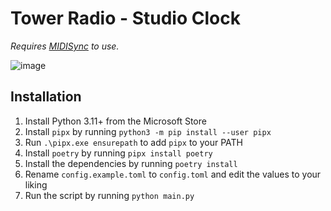 # Tower Radio - Studio Clock

*Requires [MIDISync](https://github.com/TowerRadioUK/RodecasterProII-MIDISync) to use.*

![image](https://github.com/user-attachments/assets/86f5c5f8-883c-4dc5-b6bc-007ef54956c7)

## Installation

1. Install Python 3.11+ from the Microsoft Store
2. Install `pipx` by running `python3 -m pip install --user pipx`
3. Run `.\pipx.exe ensurepath` to add `pipx` to your PATH
4. Install `poetry` by running `pipx install poetry`
5. Install the dependencies by running `poetry install`
6. Rename `config.example.toml` to `config.toml` and edit the values to your liking
7. Run the script by running `python main.py`
